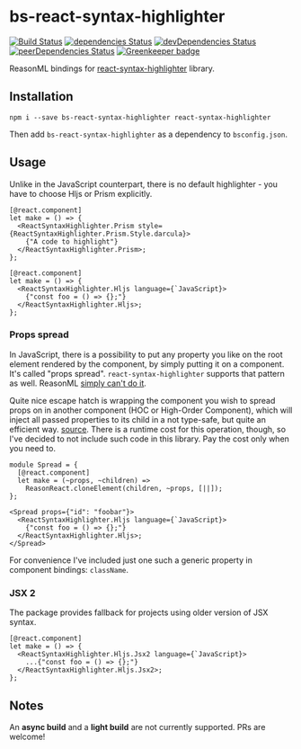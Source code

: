 # bs-react-syntax-highlighter

[![Build Status](https://travis-ci.com/erykpiast/bs-react-syntax-highlighter.svg?branch=master)](https://travis-ci.com/erykpiast/bs-react-syntax-highlighter)
[![dependencies Status](https://david-dm.org/erykpiast/bs-react-syntax-highlighter/status.svg)](https://david-dm.org/erykpiast/bs-react-syntax-highlighter)
[![devDependencies Status](https://david-dm.org/erykpiast/bs-react-syntax-highlighter/dev-status.svg)](https://david-dm.org/erykpiast/bs-react-syntax-highlighter?type=dev)
[![peerDependencies Status](https://david-dm.org/erykpiast/bs-react-syntax-highlighter/peer-status.svg)](https://david-dm.org/erykpiast/bs-react-syntax-highlighter?type=peer)
[![Greenkeeper badge](https://badges.greenkeeper.io/erykpiast/bs-react-syntax-highlighter.svg)](https://greenkeeper.io/)

ReasonML bindings for [react-syntax-highlighter](https://github.com/conorhastings/react-syntax-highlighter) library.

## Installation

```
npm i --save bs-react-syntax-highlighter react-syntax-highlighter
```

Then add `bs-react-syntax-highlighter` as a dependency to `bsconfig.json`.

## Usage

Unlike in the JavaScript counterpart, there is no default highlighter - you have to choose Hljs or Prism explicitly.

```reasonml
[@react.component]
let make = () => {
  <ReactSyntaxHighlighter.Prism style={ReactSyntaxHighlighter.Prism.Style.darcula}>
    {"A code to highlight"}
  </ReactSyntaxHighlighter.Prism>;
};
```

```reasonml
[@react.component]
let make = () => {
  <ReactSyntaxHighlighter.Hljs language={`JavaScript}>
    {"const foo = () => {};"}
  </ReactSyntaxHighlighter.Hljs>;
};
```

### Props spread

In JavaScript, there is a possibility to put any property you like on the root element rendered by the component,
by simply putting it on a component. It's called "props spread". `react-syntax-highlighter` supports that pattern as well.
ReasonML [simply can't do it](https://github.com/reasonml/reason-react/blob/master/docs/props-spread.md).

Quite nice escape hatch is wrapping the component you wish to spread props on in another
component (HOC or High-Order Component), which will inject all passed properties to its child in a not type-safe, but quite an efficient way. [source](https://twitter.com/yawaramin/status/1190120664830816256). There is a runtime cost for this operation, though, so I've decided to not include such code in this library. Pay the cost only when you need to.

```reasonml
module Spread = {
  [@react.component]
  let make = (~props, ~children) =>
    ReasonReact.cloneElement(children, ~props, [||]);
};

<Spread props={"id": "foobar"}>
  <ReactSyntaxHighlighter.Hljs language={`JavaScript}>
    {"const foo = () => {};"}
  </ReactSyntaxHighlighter.Hljs>;
</Spread>
```

For convenience I've included just one such a generic property in component bindings: `className`.

### JSX 2

The package provides fallback for projects using older version of JSX syntax.

```reasonml
[@react.component]
let make = () => {
  <ReactSyntaxHighlighter.Hljs.Jsx2 language={`JavaScript}>
    ...{"const foo = () => {};"}
  </ReactSyntaxHighlighter.Hljs.Jsx2>;
};
```

## Notes

An **async build** and a **light build** are not currently supported. PRs are welcome!
